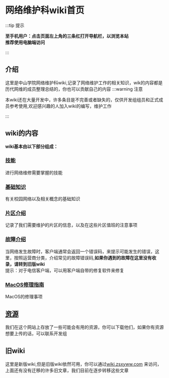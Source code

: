 # 网络维护科wiki首页
:::tip 提示

**至手机用户：点击页面左上角的三条杠打开导航栏，以浏览本站**\
**推荐使用电脑端访问**

:::
## 介绍
这里是中山学院网络维护科wiki,记录了网络维护工作的相关知识，wik的内容都是历代网维的成员整理总结的，你也可以贡献自己的内容
:::warning 注意

本wiki还在大量开发中，许多条目是不完善或者缺失的，仅供开发组组员和正式成员参考使用,欢迎感兴趣的人加入wiki的编写，维护工作

:::
## wiki的内容
**wiki基本由以下部分组成：**
### [技能](./技能)
进行网络维修需要掌握的技能
### [基础知识](./基础知识)
有关校园网络以及相关概念的基础知识
### [片区介绍](./片区介绍)
记录了我们需要维护的片区的信息，以及在这些片区值班的注意事项
### [故障介绍](./故障)
当网络发生故障时，客户端通常会返回一个错误码，来提示可能发生的错误，这里，按照运营商分类，介绍常见的故障错误码,**如果你遇到的故障在这里没有收录，请转到旧版wiki**\
提示：对于电信客户端，可以用客户端自带的修复软件来修复
### [MacOS修理指南](./MacOS修理指南)
MacOS的修理事项
## [资源](/docs/wiki/资源)
我们在这个网站上存放了一些可能会有用的资源，你可以下载他们，如果你有资源想要上传的话，可以联系开发组
## 旧wiki
这里是新版wiki,但是旧版wiki依然可用，你可以通过[wiki.zsxyww.com](https://wiki.zsxyww.com) 来访问，上面还有没有迁移的许多旧文章，我们目前在逐步转移这些文章

